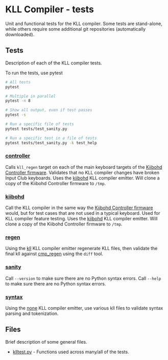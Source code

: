 # KLL Compiler - tests

Unit and functional tests for the KLL compiler.
Some tests are stand-alone, while others require some additional git repositories (automatically downloaded).


## Tests

Description of each of the KLL compiler tests.

To run the tests, use pytest

```bash
# All tests
pytest

# Multiple in parallel
pytest -n 8

# Show all output, even if test passes
pytest -s

# Run a specific file of tests
pytest tests/test_sanity.py

# Run a specific test in a file of tests
pytest tests/test_sanity.py -k test_help
```


### [controller](test_controller.py)

Calls `kll_regen` target on each of the main keyboard targets of the [Kiibohd Controller firmware](https://github.com/kiibohd/controller).
Validates that no KLL compiler changes have broken Input Club keyboards.
Uses the [kiibohd](../emitters/kiibohd) KLL compiler emitter.
Will clone a copy of the Kiibohd Controller firmware to `/tmp`.


### [kiibohd](test_kiibohd.py)

Call the KLL compiler in the same way the [Kiibohd Controller firmware](https://github.com/kiibohd/controller) would, but for test cases that are not used in a typical keyboard.
Used for KLL compiler feature testing.
Uses the [kiibohd](../emitters/kiibohd) KLL compiler emitter.
Will clone a copy of the Kiibohd Controller firmware to `/tmp`.


### [regen](test_regen.py)

Using the [kll](../emitters/kll) KLL compiler emitter regenerate KLL files, then validate the final kll against [cmp_regen](cmp_regen) using the `diff` tool.


### [sanity](test_sanity.py)

Call `--version` to make sure there are no Python syntax errors.
Call `--help` to make sure there are no Python syntax errors.


### [syntax](test_syntax.py)

Using the [none](../emitters/none) KLL compiler emitter, use various kll files to validate syntax parsing and tokenization.


## Files

Brief description of some general files.

* [klltest.py](klltest.py) - Functions used across many/all of the tests.

